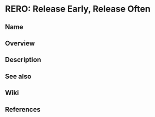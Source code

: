 # RERO: Release Early, Release Often

## Name

## Overview

## Description

## See also

## Wiki

## References
